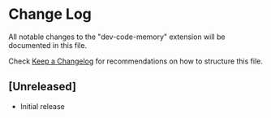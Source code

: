 # Change Log

All notable changes to the "dev-code-memory" extension will be documented in this file.

Check [Keep a Changelog](http://keepachangelog.com/) for recommendations on how to structure this file.

## [Unreleased]

- Initial release